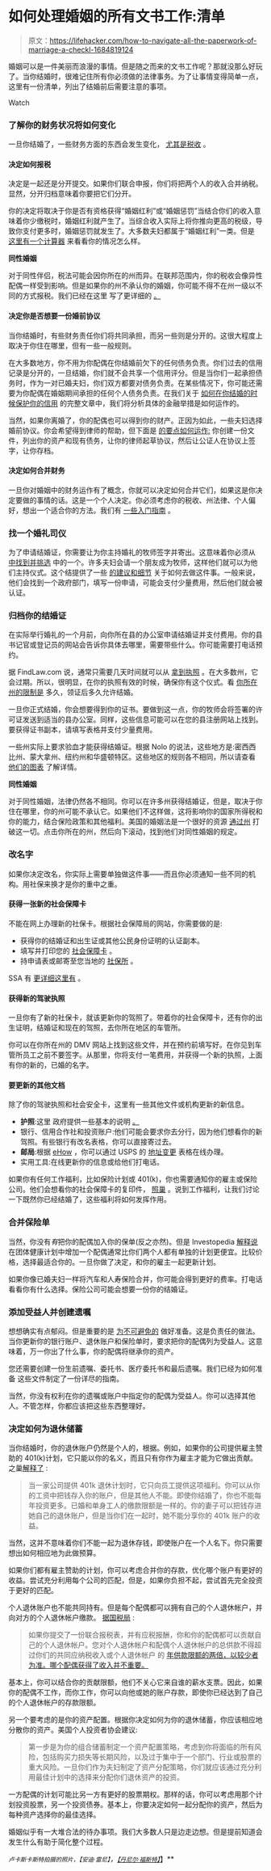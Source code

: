 # 如何处理婚姻的所有文书工作:清单

> 原文：<https://lifehacker.com/how-to-navigate-all-the-paperwork-of-marriage-a-checkl-1684819124>

婚姻可以是一件美丽而浪漫的事情。但是随之而来的文书工作呢？那就没那么好玩了。当你结婚时，很难记住所有你必须做的法律事务。为了让事情变得简单一点，这里有一份清单，列出了结婚前后需要注意的事项。

Watch

### 了解你的财务状况将如何变化

一旦你结婚了，一些财务方面的东西会发生变化， [尤其是税收](http://twocents.lifehacker.com/a-beginner-s-guide-to-taxes-when-you-re-married-1655474301) 。

#### 决定如何报税

决定是一起还是分开提交。如果你们联合申报，你们将把两个人的收入合并纳税。显然，分开归档意味着你要把它们分开。

你的决定将取决于你是否有资格获得“婚姻红利”或“婚姻惩罚”当结合你们的收入意味着你少缴税时，婚姻红利就产生了。当综合收入实际上将你推向更高的税级，导致你支付更多时，婚姻惩罚就发生了。大多数夫妇都属于“婚姻红利”一类。但是 [这里有一个计算器](http://taxpolicycenter.org/taxfacts/marriagepenaltycalculator.cfm) 来看看你的情况怎么样。

**同性婚姻**

对于同性伴侣，税法可能会因你所在的州而异。在联邦范围内，你的税收会像异性配偶一样受到影响。但是如果你的州不承认你的婚姻，你可能不得不在州一级以不同的方式报税。我们已经在这里 写了更详细的 [。](http://twocents.lifehacker.com/a-beginner-s-guide-to-taxes-when-you-re-married-1655474301)

#### 决定你是否想要一份婚前协议

当你结婚时，有些财务责任你们将共同承担，而另一些则是分开的。这很大程度上取决于你住在哪里，但有一些一般规则。

在大多数地方，你不用为你配偶在你结婚前欠下的任何债务负责。你们过去的信用记录是分开的，一旦结婚，你们就不会共享一个信用评分。但是当你们一起承担债务时，作为一对已婚夫妇，你们双方都要对债务负责。在某些情况下，你可能还需要为你配偶在婚姻期间承担的任何个人债务负责。在我们关于 [如何在你结婚的时候保护你的信用](https://lifehacker.com/how-to-protect-your-credit-when-you-marry-into-debt-1576458795) 的完整文章中，我们将分析具体的金融举措是如何运作的。

当然，如果你离婚了，你的配偶也可以得到你的财产。正因为如此，一些夫妇选择婚前协议。你会希望得到律师的帮助，但下面是 [的要点如何运作:](http://www.bankrate.com/brm/prenup.asp) 你创建一份文件，列出你的资产和现有债务，让你的律师起草协议，然后让公证人在协议上签字，让你存档。

#### 决定如何合并财务

一旦你对婚姻中的财务运作有了概念，你就可以决定如何合并它们，如果这是你决定要做的事情的话。这是一个个人决定。你必须考虑你的税收、州法律、个人偏好，想出一个适合你的方法。我们有 [一些入门指南](https://lifehacker.com/how-to-merge-finances-when-you-get-married-without-goi-1516718128) 。

### 找一个婚礼司仪

为了申请结婚证，你需要让为你主持婚礼的牧师签字并寄出。这意味着你必须从 [中找到并挑选](http://weddings.about.com/od/gettingstarted/a/findofficiant.htm) 中的一个。许多夫妇会请一个朋友成为牧师，这样他们就可以为他们主持仪式。这个结提供了一些 [的建议和细节](http://wedding.theknot.com/wedding-planning/wedding-ceremony/articles/friend-officiate-ceremony-how-to.aspx) 关于如何去做这件事。一般来说，他们会找到一个政府部门，填写一份申请，可能会支付少量费用，然后他们就会被认证。

### 归档你的结婚证

在实际举行婚礼的一个月前，向你所在县的办公室申请结婚证并支付费用。你的县书记官或登记员的网站会告诉你具体去哪里，需要带些什么。你可能需要打电话预约。

据 FindLaw.com 说，通常只需要几天时间就可以从 [拿到执照](http://family.findlaw.com/marriage/legal-requirements-for-marriage-faq-s.html#sthash.DqBqHzlx.dpuf) 。在大多数州，它会过期。所以，很明显，在你的执照有效的时候，确保你有这个仪式。看 [你所在州的限制是](http://www.nolo.com/legal-encyclopedia/chart-state-marriage-license-blood-29019.html) 多久，领证后多久允许结婚。

一旦你正式结婚，你会想要得到你的证书。要做到这一点，你的牧师会将签署的许可证发送到适当的县办公室。同样，这些信息可能可以在您的县注册网站上找到。要获得证书副本，请填写表格并支付少量费用。

一些州实际上要求验血才能获得结婚证。根据 Nolo 的说法，这些地方是:密西西比州、蒙大拿州、纽约州和华盛顿特区。这些地区的规则各不相同，所以请查看 [他们的图表](http://www.nolo.com/legal-encyclopedia/chart-state-marriage-license-blood-29019.html) 了解详情。

**同性婚姻**

对于同性婚姻，法律仍然各不相同。你可以在许多州获得结婚证，但是，取决于你住在哪里，你的州可能不承认它。如果他们不这样做，这将影响你的国家所得税和你的能力，结合保险政策和其他福利。美国的婚姻法是一个很好的资源 [通过州](http://www.usmarriagelaws.com/search/united_states/) 打破这一切。点击你所在的州，然后向下滚动，找到他们对同性婚姻的规定。

### 改名字

如果你决定改名，你实际上需要单独做这件事——而且你必须通知一些不同的机构。用社保来换才是你的重中之重。

#### 获得一张新的社会保障卡

不能在网上办理新的社保卡。根据社会保障局的网站，你需要做的是:

*   获得你的结婚证和出生证或其他公民身份证明的认证副本。
*   填写并打印您的 [社会保障卡](http://www.socialsecurity.gov/forms/ss-5.pdf) 。
*   持申请表或邮寄至您当地的 [社保所](http://www.socialsecurity.gov/forms/ss-5.pdf) 。

SSA 有 [更详细这里有](http://www.ssa.gov/ssnumber/) 。

#### 获得新的驾驶执照

一旦你有了新的社保卡，就该更新你的驾照了。带着你的社会保障卡，还有你的出生证明，结婚证和现在的驾照，去你所在地区的车管所。

你可以在你所在州的 DMV 网站上找到这些文件，并在预约前填写好。在你见到车管所员工之前不要签字。从那里，你将支付一笔费用，并获得一个新的执照，上面有你的新的，已婚的名字。

#### 要更新的其他文档

除了你的驾驶执照和社会安全卡，这里有一些其他文件或机构更新的新信息。

*   **护照**:这里 政府提供一些基本的说明 [。](http://travel.state.gov/content/passports/english/passports/services/correction.html)
*   银行、信用合作社和投资账户:他们可能会要求你去分行，因为他们想看你的新驾照。有些银行有改名表格，你可以直接寄过去。
*   **邮局**:根据 [eHow](http://www.ehow.com/how_6006583_change-name-usps.html) ，你可以通过 USPS 的 [地址变更](https://moversguide.usps.com/icoa/home/icoa-main-flow.do?execution=e1s1&_flowId=icoa-main-flow&referral=MG80) 表格在线办理。
*   实用工具:在线更新你的信息或给他们打电话。

如果你有任何工作福利，比如保险计划或 401(k)，你也需要通知你的雇主或保险公司。他们会想看你的社会保障卡的复印件， [照巢](http://budgeting.thenest.com/insurance-companies-ask-marriage-certificate-proof-marriage-29286.html) 。说到工作福利，让我们讨论一下既然你已经结婚了，这些福利将如何发挥作用。

### 合并保险单

当然，你没有*有*把你的配偶加入你的保单(反之亦然)。但是 Investopedia [解释说](http://www.investopedia.com/financial-edge/0311/5-money-saving-insurance-tips-for-couples.aspx) 在团体健康计划中增加一个配偶通常比你们两个人都有单独的计划更便宜。比较价格，选择最适合你的。一旦你做了决定，和你的雇主一起更新计划。

如果你像已婚夫妇一样将汽车和人寿保险合并，你可能会得到更好的费率。打电话看看你有什么选择。保险公司可能会想要一份你的结婚证。

### 添加受益人并创建遗嘱

想想确实有点郁闷。但是重要的是 [为不可避免的](http://travel.state.gov/content/passports/english/passports/services/correction.html) 做好准备。这是负责任的做法。当你更新你的银行账户、退休账户和保险单时，要求把你的配偶列为受益人。这意味着，万一你出了什么事，你的配偶将继承你的资产。

您还需要创建一份生前遗嘱、委托书、医疗委托书和最后遗嘱。我们已经为如何准备 这些文件制定了一份详尽的指南。

当然，你没有权利在你的遗嘱或账户中指定你的配偶为受益人。你可以选择其他人。不管怎样，你都应该把这些东西整理好。

### 决定如何为退休储蓄

当你结婚时，你的退休账户仍然是个人的，根据。例如，如果你的公司提供雇主赞助的 401(k)计划，它只能以你的名义，而且只有你作为雇主才能为它做出贡献。之巢[解释了](http://budgeting.thenest.com/can-split-401k-wife-25163.html) :

> 当一家公司提供 401k 退休计划时，它只向员工提供这项福利。你可以从你的工资中把钱存入你的账户，但是其他人不能。即使你结婚了，你也不能每年投资更多。已婚和单身工人的缴款限额是一样的。你的妻子可以把钱存进她自己的退休账户，但是当你们在一起时，她不能分享你的 401k 账户的收益。

当然，这并不意味着你们不能一起为退休存钱，即使账户在一个人名下。你只需要想出如何相应地为此做预算。

如果你们都有雇主赞助的计划，你可以考虑合并你的存款，优化哪个账户有更好的收益。尝试充分利用每个公司的匹配，但是，如果你负担不起，尝试首先完全投资于更好的匹配。

个人退休账户也不能共同持有。但是每个配偶都可以拥有自己的个人退休帐户，并向对方的个人退休帐户缴款。 [据国税局](http://www.irs.gov/Retirement-Plans/Plan-Participant,-Employee/Retirement-Topics-IRA-Contribution-Limits) :

> 如果你提交了一份联合报税表，并有应税报酬，你和你的配偶都可以贡献自己的个人退休帐户。您对个人退休帐户和配偶个人退休帐户的总供款不得超过你们的共同应纳税收入或个人退休帐户 的 [年供款限额的两倍，以较少者为准。哪个配偶获得了收入并不重要。](http://www.irs.gov/Retirement-Plans/Plan-Participant,-Employee/Retirement-Topics-IRA-Contribution-Limits)

基本上，你可以结合你的贡献限额，他们不关心它来自谁的薪水支票。因此，如果你的配偶不工作，而你工作，你可以向他或她的账户存款，即使你已经达到了自己的个人退休帐户的存款限额。

另一个要考虑的是你的资产配置。根据你决定如何为你的退休储蓄，你应该相应地分散你的资产。美国个人投资者协会建议:

> 第一步是为你的组合储蓄制定一个资产配置策略，考虑到你将面临的所有风险，包括购买力损失等长期风险，以及过于集中于一个部门、行业或股票的重大风险。一旦你们作为夫妇制定了资产分配策略，你们就应该通过充分利用最佳计划中的选择来分配你们退休资产的投资。

一方配偶的计划可能比另一方有更好的股票期权。那样的话，你可以考虑用那个计划投资股票，另一个投资债券。基本上，你要决定如何一起分配你的资产，然后为每种资产选择你的最佳选择。

婚姻似乎有一大堆合法的待办事项。我们大多数人只是边走边想。但是提前知道会发生什么有助于简化整个过程。

<small>*卢卡斯卡斯特拍摄的照片，*</small><small>*【安迪·雷尼】*</small>*，[<small>*【丹尼尔·福斯特】*</small>](https://www.flickr.com/photos/danielfoster/)<small></small>*】**
